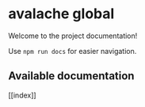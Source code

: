 # avalache global

Welcome to the project documentation!

Use `npm run docs` for easier navigation.

## Available documentation

[[index]]
